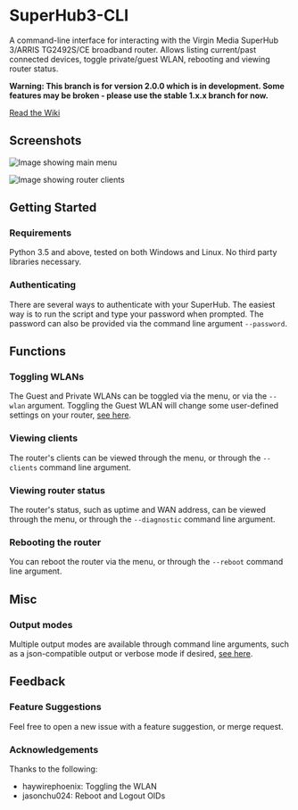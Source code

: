 # SuperHub3-CLI
A command-line interface for interacting with the Virgin Media SuperHub 3/ARRIS TG2492S/CE broadband router. Allows listing current/past connected devices, toggle private/guest WLAN, rebooting and viewing router status.

**Warning: This branch is for version 2.0.0 which is in development. Some features may be broken - please use the stable 1.x.x branch for now.**

[Read the Wiki](../../wiki)

## Screenshots

![Image showing main menu](https://i.imgur.com/G4J9A4i.png)

![Image showing router clients](https://i.imgur.com/0qvSwUM.png)

## Getting Started
### Requirements
Python 3.5 and above, tested on both Windows and Linux. No third party libraries necessary.

### Authenticating
There are several ways to authenticate with your SuperHub. The easiest way is to run the script and type your password when prompted. The password can also be provided via the command line argument `--password`.

## Functions
### Toggling WLANs
The Guest and Private WLANs can be toggled via the menu, or via the `--wlan` argument. Toggling the Guest WLAN will change some user-defined settings on your router, [see here](../../wiki/Functions-Documentation#wlan).

### Viewing clients
The router's clients can be viewed through the menu, or through the `--clients` command line argument.

### Viewing router status
The router's status, such as uptime and WAN address, can be viewed through the menu, or through the `--diagnostic` command line argument.

### Rebooting the router
You can reboot the router via the menu, or through the `--reboot` command line argument.

## Misc
### Output modes
Multiple output modes are available through command line arguments, such as a json-compatible output or verbose mode if desired, [see here](../../wiki/Command-Line-Arguments#other).

## Feedback
### Feature Suggestions
Feel free to open a new issue with a feature suggestion, or merge request.

### Acknowledgements
Thanks to the following:

- haywirephoenix: Toggling the WLAN
- jasonchu024: Reboot and Logout OIDs
